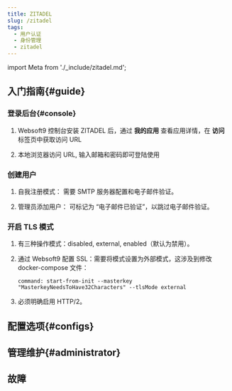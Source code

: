 ```yaml
---
title: ZITADEL
slug: /zitadel
tags:
  - 用户认证
  - 身份管理
  - zitadel
---
```


import Meta from './_include/zitadel.md';

<Meta name="meta" />

## 入门指南{#guide}

### 登录后台{#console}

1. Websoft9 控制台安装 ZITADEL 后，通过 **我的应用** 查看应用详情，在 **访问** 标签页中获取访问 URL

2. 本地浏览器访问 URL, 输入邮箱和密码即可登陆使用

### 创建用户

1. 自我注册模式： 需要 SMTP 服务器配置和电子邮件验证。

2. 管理员添加用户： 可标记为 “电子邮件已验证”，以跳过电子邮件验证。

### 开启 TLS 模式

1. 有三种操作模式：disabled, external, enabled（默认为禁用）。

2. 通过 Websoft9 配置 SSL：需要将模式设置为外部模式，这涉及到修改 docker-compose 文件：
    ```
    command: start-from-init --masterkey "MasterkeyNeedsToHave32Characters" --tlsMode external
    ```
    
3. 必须明确启用 HTTP/2。

## 配置选项{#configs}

## 管理维护{#administrator}

## 故障

